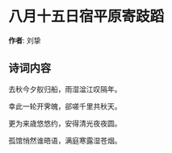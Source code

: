 # 八月十五日宿平原寄跂蹈

**作者**: 刘挚

## 诗词内容

去秋今夕舣归船，雨湿湓江叹隔年。

幸此一轮开霁魄，郤嗟千里共秋天。

更为来歳悠悠约，安得清光夜夜圆。

孤馆悄然谁晤语，满庭寒露湿苍烟。

